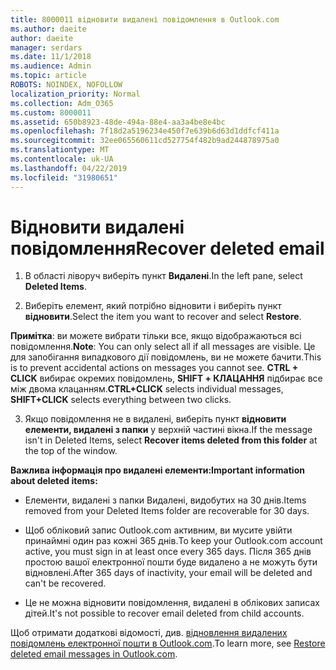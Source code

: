 ```yaml
---
title: 8000011 відновити видалені повідомлення в Outlook.com
ms.author: daeite
author: daeite
manager: serdars
ms.date: 11/1/2018
ms.audience: Admin
ms.topic: article
ROBOTS: NOINDEX, NOFOLLOW
localization_priority: Normal
ms.collection: Adm_O365
ms.custom: 8000011
ms.assetid: 650b8923-48de-494a-88e4-aa3a4be8e4bc
ms.openlocfilehash: 7f18d2a5196234e450f7e639b6d63d1ddfcf411a
ms.sourcegitcommit: 32ee065560611cd527754f482b9ad244878975a0
ms.translationtype: MT
ms.contentlocale: uk-UA
ms.lasthandoff: 04/22/2019
ms.locfileid: "31980651"
---
```

# <a name="recover-deleted-email"></a><span data-ttu-id="e8e46-102">Відновити видалені повідомлення</span><span class="sxs-lookup"><span data-stu-id="e8e46-102">Recover deleted email</span></span>

1. <span data-ttu-id="e8e46-103">В області ліворуч виберіть пункт **Видалені**.</span><span class="sxs-lookup"><span data-stu-id="e8e46-103">In the left pane, select **Deleted Items**.</span></span> 
    
2. <span data-ttu-id="e8e46-104">Виберіть елемент, який потрібно відновити і виберіть пункт **відновити**.</span><span class="sxs-lookup"><span data-stu-id="e8e46-104">Select the item you want to recover and select **Restore**.</span></span> 
  
 <span data-ttu-id="e8e46-105">**Примітка**: ви можете вибрати тільки все, якщо відображаються всі повідомлення.</span><span class="sxs-lookup"><span data-stu-id="e8e46-105">**Note**: You can only select all if all messages are visible.</span></span> <span data-ttu-id="e8e46-106">Це для запобігання випадкового дії повідомлень, ви не можете бачити.</span><span class="sxs-lookup"><span data-stu-id="e8e46-106">This is to prevent accidental actions on messages you cannot see.</span></span> <span data-ttu-id="e8e46-107">**CTRL + CLICK** вибирає окремих повідомлень, **SHIFT + КЛАЦАННЯ** підбирає все між двома клацанням.</span><span class="sxs-lookup"><span data-stu-id="e8e46-107">**CTRL+CLICK** selects individual messages, **SHIFT+CLICK** selects everything between two clicks.</span></span> 
    
3. <span data-ttu-id="e8e46-108">Якщо повідомлення не в видалені, виберіть пункт **відновити елементи, видалені з папки** у верхній частині вікна.</span><span class="sxs-lookup"><span data-stu-id="e8e46-108">If the message isn't in Deleted Items, select **Recover items deleted from this folder** at the top of the window.</span></span> 
    
 <span data-ttu-id="e8e46-109">**Важлива інформація про видалені елементи:**</span><span class="sxs-lookup"><span data-stu-id="e8e46-109">**Important information about deleted items:**</span></span>
  
- <span data-ttu-id="e8e46-110">Елементи, видалені з папки Видалені, видобутих на 30 днів.</span><span class="sxs-lookup"><span data-stu-id="e8e46-110">Items removed from your Deleted Items folder are recoverable for 30 days.</span></span>
    
- <span data-ttu-id="e8e46-111">Щоб обліковий запис Outlook.com активним, ви мусите увійти принаймні один раз кожні 365 днів.</span><span class="sxs-lookup"><span data-stu-id="e8e46-111">To keep your Outlook.com account active, you must sign in at least once every 365 days.</span></span> <span data-ttu-id="e8e46-112">Після 365 днів простою вашої електронної пошти буде видалено а не можуть бути відновлені.</span><span class="sxs-lookup"><span data-stu-id="e8e46-112">After 365 days of inactivity, your email will be deleted and can't be recovered.</span></span>
    
- <span data-ttu-id="e8e46-113">Це не можна відновити повідомлення, видалені в облікових записах дітей.</span><span class="sxs-lookup"><span data-stu-id="e8e46-113">It's not possible to recover email deleted from child accounts.</span></span>
    
<span data-ttu-id="e8e46-114">Щоб отримати додаткові відомості, див. [відновлення видалених повідомлень електронної пошти в Outlook.com](https://go.microsoft.com/fwlink/p/?linkid=873117).</span><span class="sxs-lookup"><span data-stu-id="e8e46-114">To learn more, see [Restore deleted email messages in Outlook.com](https://go.microsoft.com/fwlink/p/?linkid=873117).</span></span>
  

